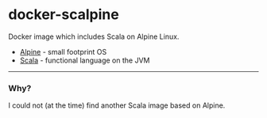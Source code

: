# docker-scalpine

Docker image which includes Scala on Alpine Linux.

- [Alpine](http://www.alpinelinux.org/) - small footprint OS    
- [Scala](http://www.scala-lang.org/) - functional language on the JVM 

---

### Why?

I could not (at the time) find another Scala image based on Alpine.